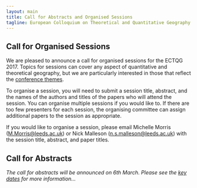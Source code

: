 ```yaml
---
layout: main
title: Call for Abstracts and Organised Sessions
tagline: European Colloquium on Theoretical and Quantitative Geography
---
```


## Call for Organised Sessions

We are pleased to announce a call for organised sessions for the ECTQG 2017. Topics for sessions can cover any aspect of quantitative and theoretical geography, but we are particularly interested in those that reflect the [conference themes]({{site.baseurl}}/themes.html).

To organise a session, you will need to submit a session title, abstract, and the names of the authors and titles of the papers who will attend the session. You can organise multiple sessions if you would like to. If there are too few presenters for each session, the organising committee can assign additional papers to the session as appropriate.

If you would like to organise a session, please email Michelle Morris ([M.Morris@leeds.ac.uk](M.Morris@leeds.ac.uk)) or Nick Malleson ([n.s.malleson@leeds.ac.uk](n.s.malleson@leeds.ac.uk)) with the session title, abstract, and paper titles.


## Call for Abstracts

_The call for abstracts will be announced on 6th March. Please see the [key dates]({{site.baseurl}}/dates.html) for more information..._
